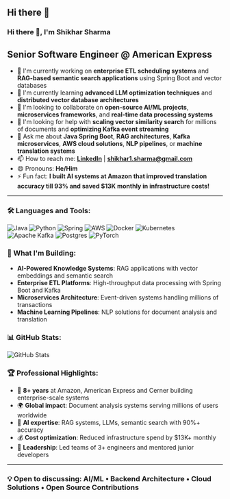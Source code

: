 ## Hi there 👋

### Hi there 👋, I'm Shikhar Sharma

## Senior Software Engineer @ American Express

- 🔭 I'm currently working on **enterprise ETL scheduling systems** and **RAG-based semantic search applications** using Spring Boot and vector databases
- 🌱 I'm currently learning **advanced LLM optimization techniques** and **distributed vector database architectures**
- 👯 I'm looking to collaborate on **open-source AI/ML projects**, **microservices frameworks**, and **real-time data processing systems**
- 🤔 I'm looking for help with **scaling vector similarity search** for millions of documents and **optimizing Kafka event streaming**
- 💬 Ask me about **Java Spring Boot**, **RAG architectures**, **Kafka microservices**, **AWS cloud solutions**, **NLP pipelines**, or **machine translation systems**
- 📫 How to reach me: **[LinkedIn](https://linkedin.com/in/shikharsharma8/)** | **shikhar1.sharma@gmail.com**
- 😄 Pronouns: **He/Him**
- ⚡ Fun fact: **I built AI systems at Amazon that improved translation accuracy till 93% and saved $13K monthly in infrastructure costs!**

---

### 🛠️ Languages and Tools:

![Java](https://img.shields.io/badge/java-%23ED8B00.svg?style=for-the-badge&logo=openjdk&logoColor=white)
![Python](https://img.shields.io/badge/python-3670A0?style=for-the-badge&logo=python&logoColor=ffdd54)
![Spring](https://img.shields.io/badge/spring-%236DB33F.svg?style=for-the-badge&logo=spring&logoColor=white)
![AWS](https://img.shields.io/badge/AWS-%23FF9900.svg?style=for-the-badge&logo=amazon-aws&logoColor=white)
![Docker](https://img.shields.io/badge/docker-%230db7ed.svg?style=for-the-badge&logo=docker&logoColor=white)
![Kubernetes](https://img.shields.io/badge/kubernetes-%23326ce5.svg?style=for-the-badge&logo=kubernetes&logoColor=white)
![Apache Kafka](https://img.shields.io/badge/Apache%20Kafka-000?style=for-the-badge&logo=apachekafka)
![Postgres](https://img.shields.io/badge/postgres-%23316192.svg?style=for-the-badge&logo=postgresql&logoColor=white)
![PyTorch](https://img.shields.io/badge/PyTorch-%23EE4C2C.svg?style=for-the-badge&logo=PyTorch&logoColor=white)

### 🚀 What I'm Building:

- **AI-Powered Knowledge Systems**: RAG applications with vector embeddings and semantic search
- **Enterprise ETL Platforms**: High-throughput data processing with Spring Boot and Kafka
- **Microservices Architecture**: Event-driven systems handling millions of transactions
- **Machine Learning Pipelines**: NLP solutions for document analysis and translation

### 📊 GitHub Stats:

![GitHub Stats](https://github-readme-stats.vercel.app/api?username=YOUR_USERNAME&theme=dark&hide_border=false&include_all_commits=false&count_private=false)

### 🏆 Professional Highlights:

- 💼 **8+ years** at Amazon, American Express and Cerner building enterprise-scale systems
- 🌍 **Global impact**: Document analysis systems serving millions of users worldwide
- 🤖 **AI expertise**: RAG systems, LLMs, semantic search with 90%+ accuracy
- 💰 **Cost optimization**: Reduced infrastructure spend by $13K+ monthly
- 👥 **Leadership**: Led teams of 3+ engineers and mentored junior developers

---

### 💡 Open to discussing: AI/ML • Backend Architecture • Cloud Solutions • Open Source Contributions

